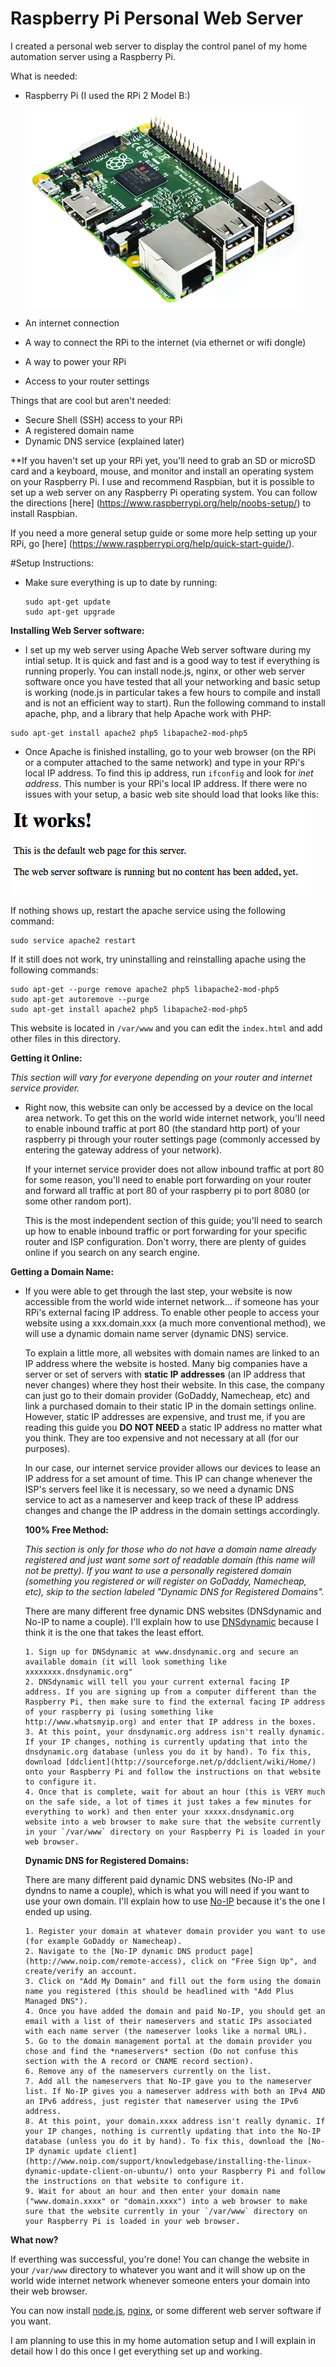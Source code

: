 # Raspberry Pi Personal Web Server
I created a personal web server to display the control panel of my home automation server using a Raspberry Pi.

What is needed:

* Raspberry Pi (I used the RPi 2 Model B:)
  
  ![Raspberry Pi 2 Model B](images/rpi.jpg)
* An internet connection
* A way to connect the RPi to the internet (via ethernet or wifi dongle)
* A way to power your RPi
* Access to your router settings

Things that are cool but aren't needed:

* Secure Shell (SSH) access to your RPi
* A registered domain name
* Dynamic DNS service (explained later)

**If you haven't set up your RPi yet, you'll need to grab an SD or microSD card and a keyboard, mouse, and monitor and install an operating system on your Raspberry Pi. I use and recommend Raspbian, but it is possible to set up a web server on any Raspberry Pi operating system. You can follow the directions [here] (https://www.raspberrypi.org/help/noobs-setup/) to install Raspbian.

If you need a more general setup guide or some more help setting up your RPi, go [here] (https://www.raspberrypi.org/help/quick-start-guide/). 

#Setup Instructions:

* Make sure everything is up to date by running:

  ```
  sudo apt-get update
  sudo apt-get upgrade
  ```
  
**Installing Web Server software:**

*   I set up my web server using Apache Web server software during my intial setup. It is quick and fast and is a good way to  test if everything is running properly. You can install node.js, nginx, or other web server software once you have tested that all your networking and basic setup is working (node.js in particular takes a few hours to compile and install and is not an efficient way to start). Run the following command to install apache, php, and a library that help Apache work with PHP:

  ```
  sudo apt-get install apache2 php5 libapache2-mod-php5
  ```

*   Once Apache is finished installing, go to your web browser (on the RPi or a computer attached to the same network) and type in your RPi's local IP address. To find this ip address, run `ifconfig` and look for *inet address*. This number is your RPi's local IP address. If there were no issues with your setup, a basic web site should load that looks like this:
   
  ![Apache Default](images/apacheDefault.png)

  If nothing shows up, restart the apache service using the following command:

  ```
  sudo service apache2 restart
  ```

  If it still does not work, try uninstalling and reinstalling apache using the following commands:

  ```
  sudo apt-get --purge remove apache2 php5 libapache2-mod-php5
  sudo apt-get autoremove --purge
  sudo apt-get install apache2 php5 libapache2-mod-php5
  ```

   This website is located in `/var/www` and you can edit the `index.html` and add other files in this directory.

**Getting it Online:**

*This section will vary for everyone depending on your router and internet service provider.*

* Right now, this website can only be accessed by a device on the local area network. To get this on the world wide internet network, you'll need to enable inbound traffic at port 80 (the standard http port) of your raspberry pi through your router settings page (commonly accessed by entering the gateway address of your network).

   If your internet service provider does not allow inbound traffic at port 80 for some reason, you'll need to enable port forwarding on your router and forward all traffic at port 80 of your raspberry pi to port 8080 (or some other random port).

   This is the most independent section of this guide; you'll need to search up how to enable inbound traffic or port forwarding for your specific router and ISP configuration. Don't worry, there are plenty of guides online if you search on any search engine.

**Getting a Domain Name:**

* If you were able to get through the last step, your website is now accessible from the world wide internet network... if someone has your RPi's external facing IP address. To enable other people to access your website using a xxx.domain.xxx (a much more conventional method), we will use a dynamic domain name server (dynamic DNS) service.

   To explain a little more, all websites with domain names are linked to an IP address where the website is hosted. Many big companies have a server or set of servers with **static IP addresses** (an IP address that never changes) where they host their website. In this case, the company can just go to their domain provider (GoDaddy, Namecheap, etc) and link a purchased domain to their static IP in the domain settings online. However, static IP addresses are expensive, and trust me, if you are reading this guide you **DO NOT NEED** a static IP address no matter what you think. They are too expensive and not necessary at all (for our purposes).
   
   In our case, our internet service provider allows our devices to lease an IP address for a set amount of time. This IP can change whenever the ISP's servers feel like it is necessary, so we need a dynamic DNS service to act as a nameserver and keep track of these IP address changes and change the IP address in the domain settings accordingly.
   
   **100% Free Method:**

   *This section is only for those who do not have a domain name already registered and just want some sort of readable domain (this name will not be pretty). If you want to use a personally registered domain (something you registered or will register on GoDaddy, Namecheap, etc), skip to the section labeled "Dynamic DNS for Registered Domains".*
   
   There are many different free dynamic DNS websites (DNSdynamic and No-IP to name a couple). I'll explain how to use [DNSdynamic](www.dnsdynamic.org) because I think it is the one that takes the least effort.

      1. Sign up for DNSdynamic at www.dnsdynamic.org and secure an available domain (it will look something like xxxxxxxx.dnsdynamic.org"
      2. DNSdynamic will tell you your current external facing IP address. If you are signing up from a computer different than the Raspberry Pi, then make sure to find the external facing IP address of your raspberry pi (using something like http://www.whatsmyip.org) and enter that IP address in the boxes.
      3. At this point, your dnsdynamic.org address isn't really dynamic. If your IP changes, nothing is currently updating that into the dnsdynamic.org database (unless you do it by hand). To fix this, download [ddclient](http://sourceforge.net/p/ddclient/wiki/Home/) onto your Raspberry Pi and follow the instructions on that website to configure it.
      4. Once that is complete, wait for about an hour (this is VERY much on the safe side, a lot of times it just takes a few minutes for everything to work) and then enter your xxxxx.dnsdynamic.org website into a web browser to make sure that the website currently in your `/var/www` directory on your Raspberry Pi is loaded in your web browser.

   **Dynamic DNS for Registered Domains:**

   There are many different paid dynamic DNS websites (No-IP and dyndns to name a couple), which is what you will need if you want to use your own domain. I'll explain how to use [No-IP](www.noip.com) because it's the one I ended up using.

      1. Register your domain at whatever domain provider you want to use (for example GoDaddy or Namecheap).
      2. Navigate to the [No-IP dynamic DNS product page](http://www.noip.com/remote-access), click on "Free Sign Up", and create/verify an account.
      3. Click on "Add My Domain" and fill out the form using the domain name you registered (this should be headlined with "Add Plus Managed DNS").
      4. Once you have added the domain and paid No-IP, you should get an email with a list of their nameservers and static IPs associated with each name server (the nameserver looks like a normal URL).
      5. Go to the domain management portal at the domain provider you chose and find the *nameservers* section (Do not confuse this section with the A record or CNAME record section).
      6. Remove any of the nameservers currently on the list.
      7. Add all the nameservers that No-IP gave you to the nameserver list. If No-IP gives you a nameserver address with both an IPv4 AND an IPv6 address, just register that nameserver using the IPv6 address.
      8. At this point, your domain.xxxx address isn't really dynamic. If your IP changes, nothing is currently updating that into the No-IP database (unless you do it by hand). To fix this, download the [No-IP dynamic update client](http://www.noip.com/support/knowledgebase/installing-the-linux-dynamic-update-client-on-ubuntu/) onto your Raspberry Pi and follow the instructions on that website to configure it.
      9. Wait for about an hour and then enter your domain name ("www.domain.xxxx" or "domain.xxxx") into a web browser to make sure that the website currently in your `/var/www` directory on your Raspberry Pi is loaded in your web browser.

**What now?**

If everthing was successful, you're done! You can change the website in your `/var/www` directory to whatever you want and it will show up on the world wide internet network whenever someone enters your domain into their web browser.

You can now install [node.js](http://justplugin.co.uk/pi/nodejs/pi-nodejs.html), [nginx](http://www.learn2crack.com/2013/10/setup-nginx-web-server-raspberry-pi-php-mysql.html), or some different web server software if you want.

I am planning to use this in my home automation setup and I will explain in detail how I do this once I get everything set up and working.
